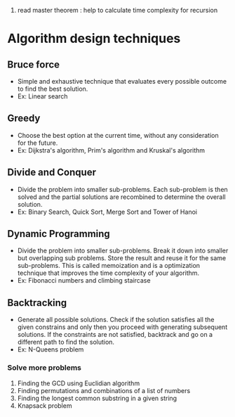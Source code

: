 1. read master theorem : help to calculate time complexity for recursion

# Algorithm design techniques

## Bruce force

- Simple and exhaustive technique that evaluates every possible outcome to find the best solution.
- Ex: Linear search

## Greedy

- Choose the best option at the current time, without any consideration for the future.
- Ex: Dijkstra's algorithm, Prim's algorithm and Kruskal's algorithm

## Divide and Conquer

- Divide the problem into smaller sub-problems. Each sub-problem is then solved and the partial solutions are recombined to determine the overall solution.
- Ex: Binary Search, Quick Sort, Merge Sort and Tower of Hanoi

## Dynamic Programming

- Divide the problem into smaller sub-problems. Break it down into smaller but overlapping sub problems. Store the result and reuse it for the same sub-problems. This is called memoization and is a optimization technique that improves the time complexity of your algorithm.
- Ex: Fibonacci numbers and climbing staircase

## Backtracking

- Generate all possible solutions. Check if the solution satisfies all the given constrains and only then you proceed with generating subsequent solutions. If the constraints are not satisfied, backtrack and go on a different path to find the solution.
- Ex: N-Queens problem

### Solve more problems

1. Finding the GCD using Euclidian algorithm
2. Finding permutations and combinations of a list of numbers
3. Finding the longest common substring in a given string
4. Knapsack problem
